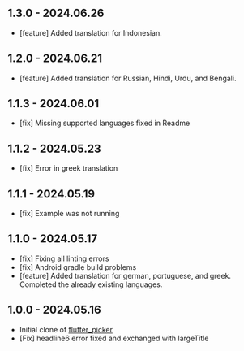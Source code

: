 ## 1.3.0 - 2024.06.26

* [feature] Added translation for Indonesian.

## 1.2.0 - 2024.06.21

* [feature] Added translation for Russian, Hindi, Urdu, and Bengali.

## 1.1.3 - 2024.06.01

* [fix] Missing supported languages fixed in Readme

## 1.1.2 - 2024.05.23

* [fix] Error in greek translation

## 1.1.1 - 2024.05.19

* [fix] Example was not running

## 1.1.0 - 2024.05.17

* [fix] Fixing all linting errors
* [fix] Android gradle build problems
* [feature] Added translation for german, portuguese, and greek. Completed the already existing languages.

## 1.0.0 - 2024.05.16

* Initial clone of [flutter_picker](https://github.com/yangyxd/flutter_picker)
* [Fix] headline6 error fixed and exchanged with largeTitle

